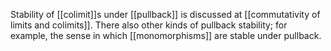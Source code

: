 Stability of [[colimit]]s under [[pullback]] is discussed at [[commutativity of limits and colimits]].  There also other kinds of pullback stability; for example, the sense in which [[monomorphisms]] are stable under pullback.
